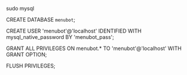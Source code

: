 sudo mysql

CREATE DATABASE `menubot`;

CREATE USER 'menubot'@'localhost' IDENTIFIED WITH mysql_native_password BY 'menubot_pass';

GRANT ALL PRIVILEGES ON menubot.* TO 'menubot'@'localhost' WITH GRANT OPTION;

FLUSH PRIVILEGES;